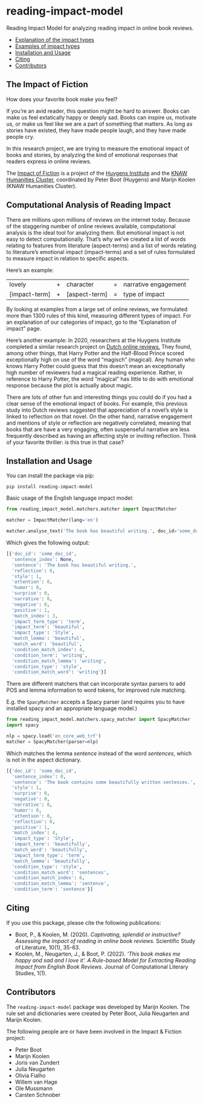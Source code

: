 # reading-impact-model
Reading Impact Model for analyzing reading impact in online book reviews.

- [Explanation of the impact types](./docs/impact.md)
- [Examples of impact types](./docs/examples.md)
- [Installation and Usage](#installation-and-usage)
- [Citing](#citing)
- [Contributors](#contributors)

## The Impact of Fiction

How does your favorite book make you feel?

If you’re an avid reader, this question might be hard to answer. Books can make
us feel extatically happy or deeply sad. Books can inspire us, motivate us, or
make us feel like we are a part of something that matters. As long as stories
have existed, they have made people laugh, and they have made people cry.

In this research project, we are trying to measure the emotional impact of books
and stories, by analyzing the kind of emotional responses that readers express in
online reviews.

The <a href="https://impactandfiction.huygens.knaw.nl">Impact of Fiction</a> is a 
project of the <a href="https://huygens.knaw.nl">Huygens Institute</a> and the
<a href="https://huc.knaw.nl">KNAW Humanities Cluster</a>,
coordinated by Peter Boot (Huygens) and Marijn Koolen (KNAW Humanities Cluster).

## Computational Analysis of Reading Impact

There are millions upon millions of reviews on the internet today. Because of the
staggering number of online reviews available, computational analysis is the ideal
tool for analyzing them. But emotional impact is not easy to detect computationally.
That’s why we’ve created a list of words relating to features from literature
(aspect-terms) and a list of words relating to literature’s emotional impact
(impact-terms) and a set of rules formulated to measure impact in relation to
specific aspects.

Here’s an example:

<table class="rule-example">
    <tbody>
        <tr>
            <td>lovely</td>
            <td>+</td>
            <td>character</td>
            <td>=</td>
            <td>narrative engagement</td>
        </tr>
        <tr>
            <td>[impact-term]</td>
            <td>+</td>
            <td>[aspect-term]</td>
            <td>=</td>
            <td>type of impact</td>
        </tr>
    </tbody>
</table>

By looking at examples from a large set of online reviews, we formulated more than
1300 rules of this kind, measuring different types of impact. For an explanation of
our categories of impact, go to the “Explanation of impact” page.

Here’s another example: In 2020, researchers at the Huygens Institute completed a similar
research project on <a href="https://www.jbe-platform.com/content/journals/10.1075/ssol.20003.boo">Dutch online reviews.</a>
They found, among other things, that
Harry Potter and the Half-Blood Prince scored exceptionally high on use of the
word “magisch” (magical). Any human who knows Harry Potter could guess that this
doesn’t mean an exceptionally high number of reviewers had a magical reading
experience. Rather, in reference to Harry Potter, the word “magical” has little
to do with emotional response because the plot is actually about magic. 

There are lots of other fun and interesting things you could do if you had a clear
sense of the emotional impact of books. For example, this previous study into
Dutch reviews suggested that appreciation of a novel’s style is linked to reflection
on that novel. On the other hand, narrative engagement and mentions of style or
reflection are negatively correlated, meaning that books that are have a very
engaging, often suspenseful narrative are less frequently described as having an
affecting style or inviting reflection. Think of your favorite thriller: is this
true in that case?

## Installation and Usage

You can install the package via pip:

```
pip install reading-impact-model
```

Basic usage of the English language impact model:

```python
from reading_impact_model.matchers.matcher import ImpactMatcher

matcher = ImpactMatcher(lang='en')

matcher.analyse_text('The book has beautiful writing.', doc_id='some_doc_id')
```

Which gives the following output:

```python
[{'doc_id': 'some_doc_id',
  'sentence_index': None,
  'sentence': 'The book has beautiful writing.',
  'reflection': 0,
  'style': 1,
  'attention': 0,
  'humor': 0,
  'surprise': 0,
  'narrative': 0,
  'negative': 0,
  'positive': 1,
  'match_index': 3,
  'impact_term_type': 'term',
  'impact_term': 'beautiful',
  'impact_type': 'Style',
  'match_lemma': 'beautiful',
  'match_word': 'beautiful',
  'condition_match_index': 4,
  'condition_term': 'writing',
  'condition_match_lemma': 'writing',
  'condition_type': 'style',
  'condition_match_word': 'writing'}]
```


There are different matchers that can incorporate syntax parsers to 
add POS and lemma information to word tokens, for improved rule matching.

E.g. the `SpacyMatcher` accepts a Spacy parser (and requires you to have 
installed spacy and an appropriate language model.)
```python
from reading_impact_model.matchers.spacy_matcher import SpacyMatcher
import spacy

nlp = spacy.load('en_core_web_trf') 
matcher = SpacyMatcher(parser=nlp)
```

Which matches the lemma _sentence_ instead of the word _sentences_, which is not in the aspect dictionary.

```python
[{'doc_id': 'some_doc_id',
  'sentence_index': 0,
  'sentence': 'The book contains some beautifully written sentences.',
  'style': 1,
  'surprise': 0,
  'negative': 0,
  'narrative': 0,
  'humor': 0,
  'attention': 0,
  'reflection': 0,
  'positive': 1,
  'match_index': 4,
  'impact_type': 'Style',
  'impact_term': 'beautifully',
  'match_word': 'beautifully',
  'impact_term_type': 'term',
  'match_lemma': 'beautifully',
  'condition_type': 'style',
  'condition_match_word': 'sentences',
  'condition_match_index': 6,
  'condition_match_lemma': 'sentence',
  'condition_term': 'sentence'}]
```

## Citing

If you use this package, please cite the following publications:

- Boot, P., & Koolen, M. (2020). _Captivating, splendid or instructive? 
Assessing the impact of reading in online book reviews._ Scientific Study 
of Literature, 10(1), 35-63.
- Koolen, M., Neugarten, J., & Boot, P. (2022). _‘This book makes me 
happy and sad and I love it’. A Rule-based Model for Extracting Reading 
Impact from English Book Reviews._ Journal of Computational Literary 
Studies, 1(1).

## Contributors

The `reading-impact-model` package was developed by Marijn Koolen. The rule
set and dictionaries were created by Peter Boot, Julia Neugarten and Marijn
Koolen.

The following people are or have been involved in the Impact & Fiction project:

<ul>
    <li>Peter Boot</li>
    <li>Marijn Koolen</li>
    <li>Joris van Zundert</li>
    <li>Julia Neugarten</li>
    <li>Olivia Fialho</li>
    <li>Willem van Hage</li>
    <li>Ole Mussmann</li>
    <li>Carsten Schnober</li>
</ul>
